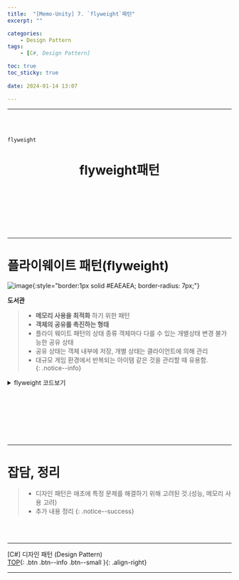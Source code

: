 ```yaml
---
title:  "[Memo-Unity] 7. `flyweight`패턴"
excerpt: ""

categories:
    - Design Pattern
tags:
    - [C#, Design Pattern]

toc: true
toc_sticky: true
 
date: 2024-01-14 13:07

---
```

- - -
<BR><BR>
 
`flyweight`

<center><H1> flyweight패턴   </H1></center>

<br><br><br><br><br><br>
- - - 

# 플라이웨이트 패턴(flyweight)
![image](https://github.com/levell1/levell1.github.io/assets/96651722/d428dfa5-e929-4c5e-b27c-ac770f8eaed4){:style="border:1px solid #EAEAEA; border-radius: 7px;"}  

**도서관**
> - **메모리 사용을 최적화** 하기 위한 패턴
> - **객체의 공유를 촉진하는 형태**  
> - 플라이 웨이트 패턴의 상태 종류
> 객체마다 다를 수 있는 개별상태
> 변경 불가능한 공유 상태
> - 공유 상태는 객체 내부에 저장, 개별 상태는 클라이언트에 의해 관리
> - 대규모 게임 환경에서 반복되는 아이템 같은 것을 관리할 때 유용함.  
{: .notice--info} 

<details>
<summary>flyweight 코드보기</summary>

<div class="notice--primary" markdown="1"> 

```c#
// 플라이웨이트 클래스, 모든 나무가 공유하는 정보.
public class TreeModel
{
    // 공유되는 상태 (예: 모델, 텍스처)
    public string Model { get; set; }
    public string Texture { get; set; }
}

// 공유되지 않는 상태를 관리하는 클래스, 각 나무의 고유한 정보를 저장. 위치를 관리함.
public class Tree
{
    private TreeModel model;
    private float x, y; // 나무의 위치, 고유 상태

    public Tree(TreeModel model, float x, float y)
    {
        this.model = model;
        this.x = x;
        this.y = y;
    }

    public void Draw()
    {
        // 나무를 그리는 로직, model의 정보와 위치 정보를 사용
    }
}

// 플라이웨이트 팩토리, TreeModel 클래스 인스턴스를 생성하고 관리함. 
// 같은 종류의 나무가 여러번 필요할 때 매번 TreeModel 클래스가 생성하지 않도록 하는게 핵심
public class TreeFactory
{
    private Dictionary<string, TreeModel> models = new Dictionary<string, TreeModel>();

    public TreeModel GetTreeModel(string model, string texture)
    {
        if (!models.ContainsKey(model))
        {
            models[model] = new TreeModel { Model = model, Texture = texture };
        }
        return models[model];
    }
}

// 사용 예시
TreeFactory factory = new TreeFactory();

var oakModel = factory.GetTreeModel("oak", "oakTexture");
var pineModel = factory.GetTreeModel("pine", "pineTexture");

List<Tree> trees = new List<Tree>();
trees.Add(new Tree(oakModel, 10, 20));
trees.Add(new Tree(pineModel, 50, 60));

foreach (var tree in trees)
{
    tree.Draw();
}
```
</div>
</details>

<br><br><br><br><br><br>
- - - 

# 잡담, 정리
> - 디자인 패턴은 애초에 특정 문제를 해결하기 위해 고려된 것.(성능, 메모리 사용 고려)
> - 추가 내용 정리
{: .notice--success} 

<br><br>
- - - 

[C#] 디자인 패턴 (Design Pattern)  
[TOP](#){: .btn .btn--info .btn--small }{: .align-right}
<br>
- - -
